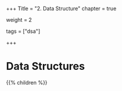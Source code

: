 +++
Title = "2. Data Structure"
chapter = true

weight = 2

tags = ["dsa"]

+++

# Data Structures

{{% children %}}